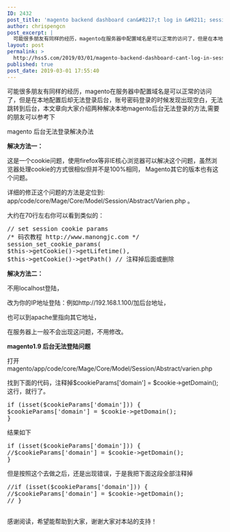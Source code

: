```yaml
---
ID: 2432
post_title: 'magento backend dashboard can&#8217;t log in &#8211; session error'
author: chrispengcn
post_excerpt: |
  可能很多朋友有同样的经历，magento在服务器中配置域名是可以正常的访问了，但是在本地配置后却无法登录后台，账号密码登录的时候发现出现空白，无法跳转到后台，本文章向大家介绍两种解决本地magento后台无法登录的方法,需要的朋友可以参考下
layout: post
permalink: >
  http://hss5.com/2019/03/01/magento-backend-dashboard-cant-log-in-session-error/
published: true
post_date: 2019-03-01 17:55:40
---
```

<div class="art_desc mt10">
<div id="art_demo">可能很多朋友有同样的经历，magento在服务器中配置域名是可以正常的访问了，但是在本地配置后却无法登录后台，账号密码登录的时候发现出现空白，无法跳转到后台，本文章向大家介绍两种解决本地magento后台无法登录的方法,需要的朋友可以参考下</div>
</div>
<div class="lbd clearfix"></div>
<div id="content">

magento 后台无法登录解决办法

<strong>解决方法一：</strong>

这是一个cookie问题，使用firefox等非IE核心浏览器可以解决这个问题，虽然浏览器处理cookie的方式很相似但并不是100%相同， Magento其它的版本也有这个问题。

详细的修正这个问题的方法是定位到: app/code/core/Mage/Core/Model/Session/Abstract/Varien.php 。

大约在70行左右你可以看到类似的：
<div class="jb51code">
<pre class="brush:php;">// set session cookie params
/* 码农教程 http://www.manongjc.com */
session_set_cookie_params(
$this-&gt;getCookie()-&gt;getLifetime(),
$this-&gt;getCookie()-&gt;getPath() // 注释掉后面或删除
</pre>
</div>
<strong>解决方法二：</strong>

不用localhost登陆，

改为你的IP地址登陆：例如http://192.168.1.100/加后台地址，

也可以到apache里指向其它地址，

在服务器上一般不会出现这问题，不用修改。

<strong>magento1.9 后台无法登陆问题</strong>

打开 magento/app/code/core/Mage/Core/Model/Session/Abstract/varien.php

找到下面的代码，注释掉$cookieParams['domain'] = $cookie-&gt;getDomain();这行，就行了。
<div class="jb51code">
<pre class="brush:php;">if (isset($cookieParams['domain'])) {
$cookieParams['domain'] = $cookie-&gt;getDomain();
}
</pre>
</div>
结果如下
<div class="jb51code">
<pre class="brush:php;">if (isset($cookieParams['domain'])) {
//$cookieParams['domain'] = $cookie-&gt;getDomain();
}
</pre>
</div>
但是按照这个去做之后，还是出现错误，于是我把下面这段全部注释掉
<div class="jb51code">
<pre class="brush:php;">//if (isset($cookieParams['domain'])) {
//$cookieParams['domain'] = $cookie-&gt;getDomain();
// }

</pre>
</div>
感谢阅读，希望能帮助到大家，谢谢大家对本站的支持！

</div>